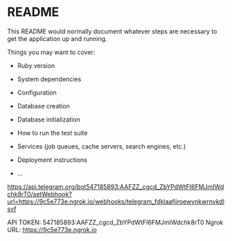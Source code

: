 # README

This README would normally document whatever steps are necessary to get the
application up and running.

Things you may want to cover:

* Ruby version

* System dependencies

* Configuration

* Database creation

* Database initialization

* How to run the test suite

* Services (job queues, cache servers, search engines, etc.)

* Deployment instructions

* ...


https://api.telegram.org/bot547185893:AAFZZ_cgcd_ZbYPdWtFI6FMJmIWdchk8rT0/setWebhook?url=https://9c5e773e.ngrok.io/webhooks/telegram_fdklaafjiroewvnkwrnvkdlsvf

API TOKEN: 547185893:AAFZZ_cgcd_ZbYPdWtFI6FMJmIWdchk8rT0
Ngrok URL: https://9c5e773e.ngrok.io